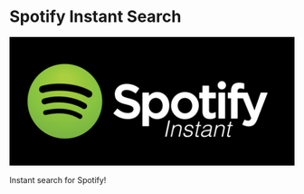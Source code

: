 # Spotify Instant Search 

![Spotify Instant logo](public/images/spotify_logo.png)

Instant search for Spotify!
